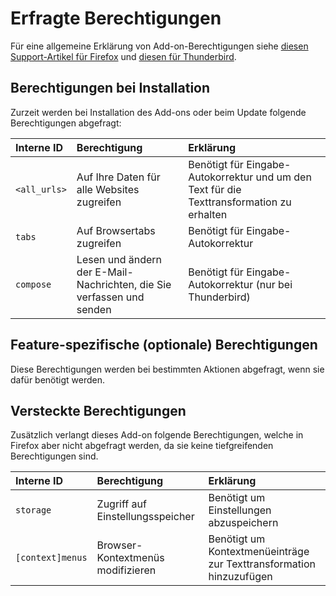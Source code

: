 # Erfragte Berechtigungen

Für eine allgemeine Erklärung von Add-on-Berechtigungen siehe [diesen Support-Artikel für Firefox](https://support.mozilla.org/de/kb/berechtigungsdialoge-der-firefox-erweiterungen) und [diesen für Thunderbird](https://support.mozilla.org/kb/permission-request-messages-thunderbird-extensions).

## Berechtigungen bei Installation

Zurzeit werden bei Installation des Add-ons oder beim Update folgende Berechtigungen abgefragt:

| Interne ID   | Berechtigung                                                          | Erklärung                                                                                 |
|:-------------|:----------------------------------------------------------------------|:------------------------------------------------------------------------------------------|
| `<all_urls>` | Auf Ihre Daten für alle Websites zugreifen                            | Benötigt für Eingabe-Autokorrektur und um den Text für die Texttransformation zu erhalten |
| `tabs`       | Auf Browsertabs zugreifen                                             | Benötigt für Eingabe-Autokorrektur                                                        |
| `compose`    | Lesen und ändern der E-Mail-Nachrichten, die Sie verfassen und senden | Benötigt für Eingabe-Autokorrektur (nur bei Thunderbird)                                  |

## Feature-spezifische (optionale) Berechtigungen

Diese Berechtigungen werden bei bestimmten Aktionen abgefragt, wenn sie dafür benötigt werden.

## Versteckte Berechtigungen

Zusätzlich verlangt dieses Add-on folgende Berechtigungen, welche in Firefox aber nicht abgefragt werden, da sie keine tiefgreifenden Berechtigungen sind.

| Interne ID       | Berechtigung                      | Erklärung                                                           |
|:-----------------|:----------------------------------|:--------------------------------------------------------------------|
| `storage`        | Zugriff auf Einstellungsspeicher  | Benötigt um Einstellungen abzuspeichern                             |
| `[context]menus` | Browser-Kontextmenüs modifizieren | Benötigt um Kontextmenüeinträge zur Texttransformation hinzuzufügen |
